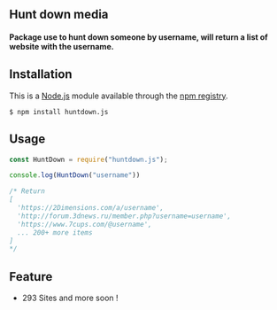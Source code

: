 ## Hunt down media 

#### Package use to hunt down someone by username, will return a list of website with the username.

## Installation

This is a [Node.js](https://nodejs.org/en/) module available through the [npm registry](https://www.npmjs.com/).

```
$ npm install huntdown.js 
```

## Usage

```javascript
const HuntDown = require("huntdown.js");

console.log(HuntDown("username"))

/* Return
[
  'https://2Dimensions.com/a/username',
  'http://forum.3dnews.ru/member.php?username=username',
  'https://www.7cups.com/@username',
  ... 200+ more items
]
*/

```

## Feature

* 293 Sites and more soon !

